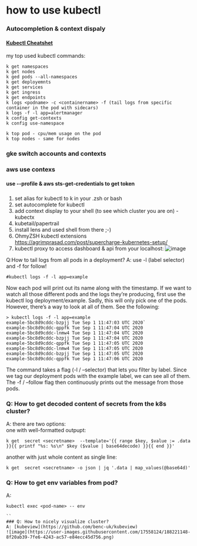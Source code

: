 # how to use kubectl 

### Autocompletion & context dispaly
#### [Kubectl Cheatshet](https://kubernetes.io/ru/docs/reference/kubectl/cheatsheet/)

my top used kubectl commands:
```
k get namespaces
k get nodes
k ged pods --all-namespaces
k get deployemnts
k get services
k get ingress
k get endpoints
k logs <podname> -c <containername> -f (tail logs from specific container in the pod with sidecars)
k logs -f -l app=alertmanager
k config get-contexts
k config use-namespace

k top pod - cpu/mem usage on the pod
k top nodes - same for nodes
```


### gke switch accounts and contexts

### aws use contexs
#### use --profile & aws sts-get-credentials to get token

### 
1. set alias for kubectl to k in your .zsh or bash
2. set autocomplete for kubectl
3. add context display to your shell (to see which cluster you are on) - kubectx
4. kubetail/papertrail
5. install lens and used shell from there ;-)
6. OhmyZSH kubectl extensions https://agrimprasad.com/post/supercharge-kubernetes-setup/
7. kubectl proxy to access dashboard & api from your localhost:
![image](https://user-images.githubusercontent.com/17558124/183903966-b01e5d77-f91f-4a1f-91d8-68da762af35b.png)



Q:How to tail logs from all pods in a deployment?
A: use -l (label selector)  and -f for follow!

```
#kubectl logs -f -l app=example
```
Now each pod will print out its name along with the timestamp. If we want to watch all those different pods and the logs they’re producing, first use the kubectl log deployment/example. Sadly, this will only pick one of the pods. However, there’s a way to look at all of them. See the following:
```
> kubectl logs -f -l app=example
example-5bc8d9cddc-bzpjj Tue Sep 1 11:47:03 UTC 2020`
example-5bc8d9cddc-qppfk Tue Sep 1 11:47:04 UTC 2020
example-5bc8d9cddc-lnmw4 Tue Sep 1 11:47:04 UTC 2020
example-5bc8d9cddc-bzpjj Tue Sep 1 11:47:04 UTC 2020
example-5bc8d9cddc-qppfk Tue Sep 1 11:47:05 UTC 2020
example-5bc8d9cddc-lnmw4 Tue Sep 1 11:47:05 UTC 2020
example-5bc8d9cddc-bzpjj Tue Sep 1 11:47:05 UTC 2020
example-5bc8d9cddc-qppfk Tue Sep 1 11:47:06 UTC 2020
```
The command takes a flag (-l / –selector) that lets you filter by label. Since we tag our deployment pods with the example label, we can see all of them. The -f / –follow flag then continuously prints out the message from those pods.

### Q: How to get decoded content of secrets from the k8s cluster?
A: there are two options:  
one with well-formatted outpupt:
```
k get  secret <secretname>  --template='{{ range $key, $value := .data }}{{ printf "%s: %s\n" $key ($value | base64decode) }}{{ end }}'
```
another with just whole content as single line:
```
k get  secret <secretname> -o json | jq '.data | map_values(@base64d)'                                                                

```
### Q: How to get env variables from pod?
A: 
```
kubectl exec <pod-name> -- env

``
### Q: How to nicely visualize cluster?
A: [kubeview](https://github.com/benc-uk/kubeview)
![image](https://user-images.githubusercontent.com/17558124/188221148-8f20ab39-7fe6-4243-ac57-e84ecc45d756.png)

